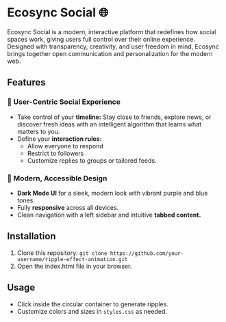 # Ecosync Social 🌐
<p>Ecosync Social is a modern, interactive platform that redefines how social spaces work, giving users full control over their online experience. Designed with transparency, creativity, and user freedom in mind, Ecosync brings together open communication and personalization for the modern web.</p>

## Features

### 🌟 User-Centric Social Experience

- Take control of your **timeline:** Stay close to friends, explore news, or discover fresh ideas with an intelligent algorithm that learns what matters to you.
- Define your **interaction rules:**
  - Allow everyone to respond
  - Restrict to followers
  - Customize replies to groups or tailored feeds.
 
### 🎨 Modern, Accessible Design
- **Dark Mode UI** for a sleek, modern look with vibrant purple and blue tones.
- Fully **responsive** across all devices.
- Clean navigation with a left sidebar and intuitive **tabbed content.**
  
## Installation

1. Clone this repository:
`git clone https://github.com/your-username/ripple-effect-animation.git`
2. Open the index.html file in your browser.

## Usage
- Click inside the circular container to generate ripples.
- Customize colors and sizes in `styles.css` as needed.
